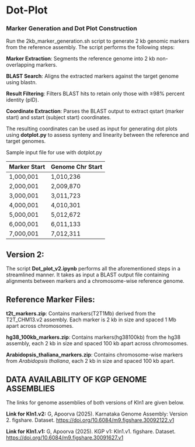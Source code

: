 # Dot-Plot
### Marker Generation and Dot Plot Construction

Run the 2kb_marker_generation.sh script to generate 2 kb genomic markers from the reference assembly. The script performs the following steps:

 **Marker Extraction**: Segments the reference genome into 2 kb non-overlapping markers.

  **BLAST Search**: Aligns the extracted markers against the target genome using blastn.

 **Result Filtering**: Filters BLAST hits to retain only those with ≥98% percent identity (pID).

  **Coordinate Extraction**: Parses the BLAST output to extract qstart (marker start) and sstart (subject start) coordinates.

The resulting coordinates can be used as input for generating dot plots using **dotplot.py** to assess synteny and linearity between the reference and target genomes.

Sample input file for use with dotplot.py
<small>

| Marker Start | Genome Chr Start |
|--------------|------------------|
| 1,000,001    | 1,010,236        |
| 2,000,001    | 2,009,870        |
| 3,000,001    | 3,011,723        |
| 4,000,001    | 4,010,301        |
| 5,000,001    | 5,012,672        |
| 6,000,001    | 6,011,133        |
| 7,000,001    | 7,012,311        |

</small>

	

## Version 2:

The script **Dot_plot_v2.ipynb** performs all the aforementioned steps in a streamlined manner. It takes as input a BLAST output file containing alignments between markers and a chromosome-wise reference genome.

## Reference Marker Files:

**t2t_markers.zip**: Contains markers(T2T1Mb) derived from the T2T_CHM13.v2 assembly. Each marker is 2 kb in size and spaced 1 Mb apart across chromosomes.

**hg38_100kb_markers.zip**: Contains markers(hg38100kb) from the hg38 assembly, each 2 kb in size and spaced 100 kb apart across chromosomes.

**Arabidopsis_thaliana_markers.zip**: Contains chromosome-wise markers from _Arabidopsis thaliana_, each 2 kb in size and spaced 100 kb apart.


## DATA AVAILABILITY OF KGP GENOME ASSEMBLIES
The links for genome assemblies of both versions of KIn1 are given below.

**Link for KIn1.v2:** G, Apoorva (2025). Karnataka Genome Assembly: Version 2. figshare. Dataset. https://doi.org/10.6084/m9.figshare.30092122.v1


**Link for KIn1.v1:** G, Apoorva (2025). KGP v1: KIn1.v1. figshare. Dataset. https://doi.org/10.6084/m9.figshare.30091627.v1

